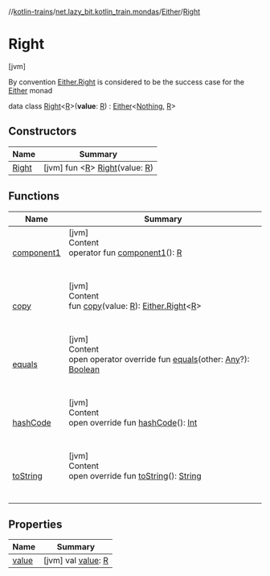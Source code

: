 //[kotlin-trains](../../../index.md)/[net.lazy_bit.kotlin_train.mondas](../../index.md)/[Either](../index.md)/[Right](index.md)



# Right  
 [jvm] 

By convention [Either.Right](index.md) is considered to be the success case for the [Either](../index.md) monad

data class [Right](index.md)<[R](index.md)>(**value**: [R](index.md)) : [Either](../index.md)<[Nothing](https://kotlinlang.org/api/latest/jvm/stdlib/kotlin/-nothing/index.html), [R](index.md)>    


## Constructors  
  
|  Name|  Summary| 
|---|---|
| [Right](-right.md)|  [jvm] fun <[R](index.md)> [Right](-right.md)(value: [R](index.md))   <br>


## Functions  
  
|  Name|  Summary| 
|---|---|
| [component1](component1.md)| [jvm]  <br>Content  <br>operator fun [component1](component1.md)(): [R](index.md)  <br><br><br>
| [copy](copy.md)| [jvm]  <br>Content  <br>fun [copy](copy.md)(value: [R](index.md)): [Either.Right](index.md)<[R](index.md)>  <br><br><br>
| [equals](index.md#kotlin/Any/equals/#kotlin.Any?/PointingToDeclaration/)| [jvm]  <br>Content  <br>open operator override fun [equals](index.md#kotlin/Any/equals/#kotlin.Any?/PointingToDeclaration/)(other: [Any](https://kotlinlang.org/api/latest/jvm/stdlib/kotlin/-any/index.html)?): [Boolean](https://kotlinlang.org/api/latest/jvm/stdlib/kotlin/-boolean/index.html)  <br><br><br>
| [hashCode](index.md#kotlin/Any/hashCode/#/PointingToDeclaration/)| [jvm]  <br>Content  <br>open override fun [hashCode](index.md#kotlin/Any/hashCode/#/PointingToDeclaration/)(): [Int](https://kotlinlang.org/api/latest/jvm/stdlib/kotlin/-int/index.html)  <br><br><br>
| [toString](index.md#kotlin/Any/toString/#/PointingToDeclaration/)| [jvm]  <br>Content  <br>open override fun [toString](index.md#kotlin/Any/toString/#/PointingToDeclaration/)(): [String](https://kotlinlang.org/api/latest/jvm/stdlib/kotlin/-string/index.html)  <br><br><br>


## Properties  
  
|  Name|  Summary| 
|---|---|
| [value](index.md#net.lazy_bit.kotlin_train.mondas/Either.Right/value/#/PointingToDeclaration/)|  [jvm] val [value](index.md#net.lazy_bit.kotlin_train.mondas/Either.Right/value/#/PointingToDeclaration/): [R](index.md)   <br>

